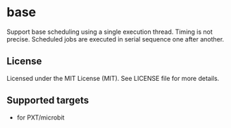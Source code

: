 # base

Support base scheduling using a single execution thread. Timing is not precise. Scheduled jobs are executed in serial sequence one after another.

## License

Licensed under the MIT License (MIT). See LICENSE file for more details.

## Supported targets

- for PXT/microbit
